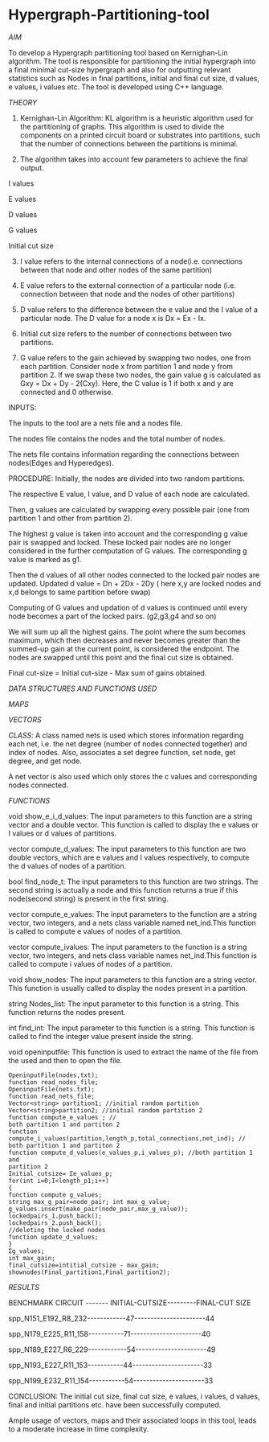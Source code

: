 # Hypergraph-Partitioning-tool

*AIM*

To develop a Hypergraph partitioning tool based on Kernighan-Lin algorithm.
The tool is responsible for partitioning the initial hypergraph into a final minimal
cut-size hypergraph and also for outputting relevant statistics such as Nodes in final
partitions, initial and final cut size, d values, e values, i values etc. The tool is
developed using C++ language.


*THEORY*

1) Kernighan-Lin Algorithm: KL algorithm is a heuristic algorithm used for
the partitioning of graphs. This algorithm is used to divide the components on a
printed circuit board or substrates into partitions, such that the number of
connections between the partitions is minimal.


2) The algorithm takes into account few parameters to achieve the final output.

I values

E values

D values

G values

Initial cut size

3) I value refers to the internal connections of a node(i.e. connections between
that node and other nodes of the same partition)

4) E value refers to the external connection of a particular node (i.e. connection
between that node and the nodes of other partitions)

5) D value refers to the difference between the e value and the I value of a particular
node. The D value for a node x is Dx = Ex - Ix.

6) Initial cut size refers to the number of connections between two partitions.

7) G value refers to the gain achieved by swapping two nodes, one from each
partition.
  Consider node x from partition 1 and node y from partition 2.
  If we swap these two nodes, the gain value g is calculated as 
  Gxy = Dx + Dy - 2(Cxy).
  Here, the C value is 1 if both x and y are connected and 0 otherwise.


INPUTS:

The inputs to the tool are a nets file and a nodes file.

The nodes file contains the nodes and the total number of nodes.

The nets file contains information regarding the connections between
nodes(Edges and Hyperedges).

PROCEDURE:
Initially, the nodes are divided into two random partitions.

The respective E value, I value, and D value of each node are calculated.

Then, g values are calculated by swapping every possible pair (one from
partition 1 and other from partition 2).

The highest g value is taken into account and the corresponding g value pair is
swapped and locked. These locked pair nodes are no longer considered in the
further computation of G values. The corresponding g value is marked as g1.

Then the d values of all other nodes connected to the locked pair nodes are
updated. Updated d value = Dn + 2Dx - 2Dy ( here x,y are locked nodes and
x,d belongs to same partition before swap)

Computing of G values and updation of d values is continued until every node
becomes a part of the locked pairs. (g2,g3,g4 and so on)

We will sum up all the highest gains. The point where the sum becomes
maximum, which then decreases and never becomes greater than the
summed-up gain at the current point, is considered the endpoint. The nodes
are swapped until this point and the final cut size is obtained.

Final cut-size = Initial cut-size - Max sum of gains obtained.

*DATA STRUCTURES AND FUNCTIONS USED*

*MAPS*

*VECTORS*

*CLASS*: A class named nets is used which stores information regarding each net,
i.e. the net degree (number of nodes connected together) and index of nodes.
Also, associates a set degree function, set node, get degree, and get node.

A net vector is also used which only stores the c values and corresponding
nodes connected.

*FUNCTIONS*

void show_e_i_d_values: The input parameters to this function are a
string vector and a double vector. This function is called to display the
e values or I values or d values of partitions.

vector<double> compute_d_values: The input parameters to this
function are two double vectors, which are e values and I values
respectively, to compute the d values of nodes of a partition.

bool find_node_t: The input parameters to this function are two
strings. The second string is actually a node and this function returns a
true if this node(second string) is present in the first string.

vector<double> compute_e_values: The input parameters to the
function are a string vector, two integers, and a nets class variable named
net_ind.This function is called to compute e values of nodes of a
partition.

vector<double> compute_ivalues: The input parameters to the
function is a string vector, two integers, and nets class variable names
net_ind.This function is called to compute i values of nodes of a
partition.

void show_nodes: The input parameters to this function are a string
vector. This function is usually called to display the nodes present in
a partition.

string Nodes_list: The input parameter to this function is a string.
This function returns the nodes present.

int find_int: The input parameter to this function is a string. This
function is called to find the integer value present inside the string.

void openinputfile: This function is used to extract the name of the
file from the used and then to open the file.

	OpeninputFile(nodes,txt);
	function read_nodes_file;
	OpeninputFile(nets.txt);
	function read_nets_file;
	Vector<string> partition1; //initial random partition
	Vector<string>partition2; //initial random partition 2
	function compute_e_values ; //
	both partition 1 and partiton 2
	function compute_i_values(partition,length_p,total_connections,net_ind); //
	both partition 1 and partiton 2
	function compute_d_values(e_values_p,i_values_p); //both partition 1 and
	partition 2
	Initial_cutsize= Σe_values_p;
 	for(int i=0;I<length_p1;i++)
	{
	function compute g_values;
	string max_g_pair=node_pair; int max_g_value;
	g_values.insert(make_pair(node_pair,max_g_value));
	lockedpairs_1.push_back();
	lockedpairs_2.push_back();
	//deleting the locked nodes
	function update_d_values;
	}
	Σg_values;
	int max_gain;
	final_cutsize=intitial_cutsize - max_gain;
 	shownodes(Final_partition1,Final_partition2);

 *RESULTS*
 
BENCHMARK CIRCUIT ------- INITIAL-CUTSIZE---------FINAL-CUT SIZE

spp_N151_E192_R8_232------------47----------------------44

spp_N179_E225_R11_158-----------71----------------------40

spp_N189_E227_R6_229------------54----------------------49

spp_N193_E227_R11_153-----------44----------------------33

spp_N199_E232_R11_154-----------54----------------------33

CONCLUSION:
The initial cut size, final cut size, e values, i values, d values, final and
initial partitions etc. have been successfully computed.

Ample usage of vectors, maps and their associated loops in this tool,
leads to a moderate increase in time complexity.




